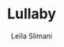 ---
title: "Lullaby"
author: "Leïla Slimani"
isbn: "0571337554"
isbn13: "9780571337552"
rating: "5"
publisher: "Faber & Faber"
pages: "256"
publishYear: "2018"
read: "2019"
goodreads_id: "35437614"
---